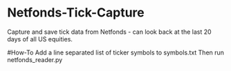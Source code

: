Netfonds-Tick-Capture
=====================
Capture and save tick data from Netfonds - can look back at the last 20 days of all US equities.

#How-To
Add a line separated list of ticker symbols to symbols.txt
Then run netfonds_reader.py
